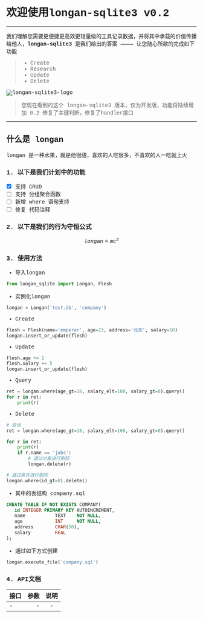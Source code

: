 <font style='font-family:Courier New '>

# 欢迎使用longan-sqlite3 v0.2

------

我们理解您需要更便捷更高效更轻量级的工具记录数据，并将其中承载的价值传播给他人，**longan-sqlite3** 是我们给出的答案 ———— 让您随心所欲的完成如下功能

> * Create
> * Research
> * Update
> * Delete

![longan-sqlite3-logo](https://img-blog.csdn.net/20180329103235613)



> 您现在看到的这个 longan-sqlite3 版本，仅为开发版，功能将陆续增加
> 0.2 修复了主键判断，修复了handler接口

------

## 什么是 longan

longan 是一种水果，就是他很甜，喜欢的人吃很多，不喜欢的人一吃就上火

### 1. 以下是我们计划中的功能 

- [x] 支持 CRUD
- [ ] 支持 分组聚合函数
- [ ] 新增 where 语句支持
- [ ] 修复 代码注释

### 2. 以下是我们的行为守恒公式

$$longan=mc^2$$

### 3. 使用方法

 - 导入longan
```python
from longan_sqlite import Longan, Flesh
```
 - 实例化longan
```python
longan = Longan('test.db', 'company')
```
 - Create
```python
flesh = Flesh(name='emperor', age=23, address='北京', salary=10)
longan.insert_or_update(flesh)
```
 - Update
```python
flesh.age += 1
flesh.salary += 5
longan.insert_or_update(flesh)
```
 - Query
```python
ret = longan.where(age_gt=18, salary_elt=100, salary_gt=0).query()
for r in ret:
    print(r)
```
 - Delete
```python
# 查询
ret = longan.where(age_gt=18, salary_elt=100, salary_gt=0).query()

for r in ret:
    print(r)
    if r.name == 'jobs':
        # 通过对象进行删除
        longan.delete(r)

# 通过条件进行删除
longan.where(id_gt=0).delete()
```
 - 其中的表结构 company.sql
```sql
CREATE TABLE IF NOT EXISTS COMPANY(
   id INTEGER PRIMARY KEY AUTOINCREMENT,
   name           TEXT    NOT NULL,
   age            INT     NOT NULL,
   address        CHAR(50),
   salary         REAL
);
```
 - 通过如下方式创建
```python
longan.execute_file('company.sql')
```


### 4. API文档

| 接口        | 参数   |  说明  |
| --------   | -----:  | :----:  |
| -          | - |   -     |

</font>
